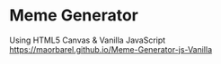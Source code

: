 # Meme Generator 
Using HTML5 Canvas & Vanilla JavaScript
https://maorbarel.github.io/Meme-Generator-js-Vanilla
